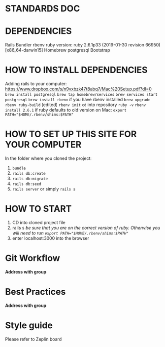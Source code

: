 # STANDARDS DOC

# DEPENDENCIES
Rails
Bundler
rbenv
ruby version: ruby 2.6.1p33 (2019-01-30 revision 66950) [x86_64-darwin15]
Homebrew
postgresql
Bootstrap 

# HOW TO INSTALL DEPENDENCIES  
Adding rails to your computer: https://www.dropbox.com/s/n9vxbzk47t8abq7/Mac%20Setup.pdf?dl=0
`brew install postgresql`
`brew tap homebrew/services`
`brew services start postgresql`
`brew install rbenv`
if you have rbenv installed `brew upgrade rbenv ruby-build` (edited)
`rbenv init`
`cd` into repository
`ruby -v`
`rbenv install 2.6.1`
if ruby defaults to old version on Mac: `export PATH="$HOME/.rbenv/shims:$PATH"`

# HOW TO SET UP THIS SITE FOR YOUR COMPUTER
In the folder where you cloned the project:
1. `bundle`
2. `rails db:create`
3. `rails db:migrate`
4. `rails db:seed`
5. `rails server` or simply `rails s`

# HOW TO START
1. CD into cloned project file
2. rails s
  _be sure that you are on the correct version of ruby. Otherwise you will need to run `export PATH="$HOME/.rbenv/shims:$PATH"`_
3. enter localhost:3000 into the browser

# Git Workflow
**Address with group**

# Best Practices
**Address with group**

# Style guide
Please refer to Zeplin board

